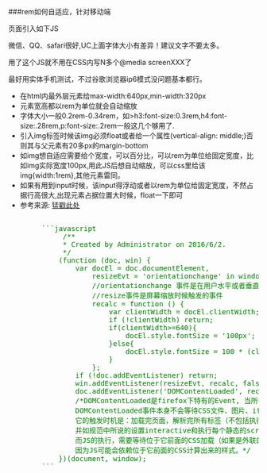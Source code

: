 ###rem如何自适应，针对移动端
<p>页面引入如下JS</p>
<p>微信、QQ、safari很好,UC上面字体大小有差异！建议文字不要太多。</p>
<p>用了这个JS就不用在CSS内写N多个@media screenXXX了</p>
<p>最好用实体手机测试，不过谷歌浏览器ip6模式没问题基本都行。</p>
<ul>
    <li>在html内最外层元素给max-width:640px,min-width:320px</li>
    <li>元素宽高都以rem为单位就会自动缩放</li>
    <li>字体大小一般0.2rem-0.34rem，如>h3:font-size:0.3rem,h4:font-size:.28rem,p:font-size:.2rem一般这几个够用了.</li>
    <li>引入img标签时候该img必须float或者给一个属性(vertical-align: middle;)否则其与父元素有20多px的margin-bottom</li>
    <li>如img想自适应需要给个宽度，可以百分比，可以rem为单位给固定宽度，比如img实际宽度100px,用此JS后想自动缩放，可以css里给该img{width:1rem},其他元素雷同。</li>
    <li>如果有用到input时候，该input得浮动或者以rem为单位给固定宽度，不然占据行高很大,出现元素占据位置大时候，float一下即可</li>
    <li>参考来源: <a href="http://www.jianshu.com/p/b00cd3506782/comments/1599498">猛戳此处</a></li>
</ul>
<pre style="color:green">   
        ```javascript
             /**
             * Created by Administrator on 2016/6/2.
             */
            (function (doc, win) {
                var docEl = doc.documentElement,
                    resizeEvt = 'orientationchange' in window ? 'orientationchange' : 'resize',
                    //orientationchange 事件是在用户水平或者垂直翻转设备（即方向发生变化）时触发的事件。
                    //resize事件是屏幕缩放时候触发的事件
                    recalc = function () {
                        var clientWidth = docEl.clientWidth;
                        if (!clientWidth) return;
                        if(clientWidth>=640){
                            docEl.style.fontSize = '100px';
                        }else{
                            docEl.style.fontSize = 100 * (clientWidth / 640) + 'px';
                        }
                    };
                if (!doc.addEventListener) return;
                win.addEventListener(resizeEvt, recalc, false);
                doc.addEventListener('DOMContentLoaded', recalc, false);
                /*DOMContentLoaded是firefox下特有的Event, 当所有DOM解析完以后会触发这个事件。
                DOMContentLoaded事件本身不会等待CSS文件、图片、iframe加载完成。
                它的触发时机是：加载完页面，解析完所有标签（不包括执行CSS和JS），
                并如规范中所说的设置interactive和执行每个静态的script标签中的JS，然后触发。
                而JS的执行，需要等待位于它前面的CSS加载（如果是外联的话）、执行完成，
                因为JS可能会依赖位于它前面的CSS计算出来的样式。*/
            })(document, window);
        ```
</pre>